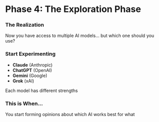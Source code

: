 # Phase 4: The Exploration Phase

<div class="two-cols">

<FeatureCard v-click>

### The Realization

Now you have access to multiple AI models... but which one should you use?

</FeatureCard>

<FeatureCard v-click>

### Start Experimenting

- **Claude** (Anthropic)
- **ChatGPT** (OpenAI)
- **Gemini** (Google)
- **Grok** (xAI)

Each model has different strengths

</FeatureCard>

<FeatureCard v-click>

### This is When...

You start forming opinions about which AI works best for what

</FeatureCard>

</div>
